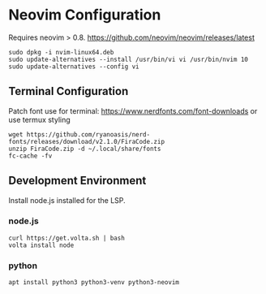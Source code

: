 # Neovim Configuration

Requires neovim > 0.8.
<https://github.com/neovim/neovim/releases/latest>

```
sudo dpkg -i nvim-linux64.deb
sudo update-alternatives --install /usr/bin/vi vi /usr/bin/nvim 10
sudo update-alternatives --config vi
```

## Terminal Configuration
Patch font use for terminal: 
<https://www.nerdfonts.com/font-downloads> 
or use termux styling

```
wget https://github.com/ryanoasis/nerd-fonts/releases/download/v2.1.0/FiraCode.zip
unzip FiraCode.zip -d ~/.local/share/fonts
fc-cache -fv
```

## Development Environment
Install node.js installed for the LSP.


### node.js
```
curl https://get.volta.sh | bash
volta install node
```

### python
```
apt install python3 python3-venv python3-neovim

```
